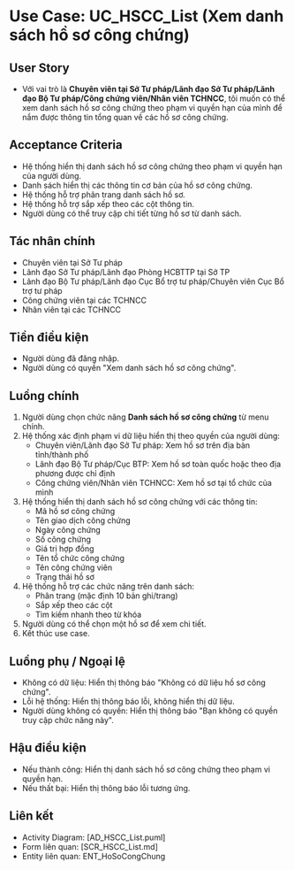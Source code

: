 # Use Case: UC_HSCC_List (Xem danh sách hồ sơ công chứng)

## User Story
- Với vai trò là **Chuyên viên tại Sở Tư pháp/Lãnh đạo Sở Tư pháp/Lãnh đạo Bộ Tư pháp/Công chứng viên/Nhân viên TCHNCC**, tôi muốn có thể xem danh sách hồ sơ công chứng theo phạm vi quyền hạn của mình để nắm được thông tin tổng quan về các hồ sơ công chứng.

## Acceptance Criteria
- Hệ thống hiển thị danh sách hồ sơ công chứng theo phạm vi quyền hạn của người dùng.
- Danh sách hiển thị các thông tin cơ bản của hồ sơ công chứng.
- Hệ thống hỗ trợ phân trang danh sách hồ sơ.
- Hệ thống hỗ trợ sắp xếp theo các cột thông tin.
- Người dùng có thể truy cập chi tiết từng hồ sơ từ danh sách.

## Tác nhân chính
- Chuyên viên tại Sở Tư pháp
- Lãnh đạo Sở Tư pháp/Lãnh đạo Phòng HCBTTP tại Sở TP
- Lãnh đạo Bộ Tư pháp/Lãnh đạo Cục Bổ trợ tư pháp/Chuyên viên Cục Bổ trợ tư pháp
- Công chứng viên tại các TCHNCC
- Nhân viên tại các TCHNCC

## Tiền điều kiện
- Người dùng đã đăng nhập.
- Người dùng có quyền "Xem danh sách hồ sơ công chứng".

## Luồng chính
1. Người dùng chọn chức năng **Danh sách hồ sơ công chứng** từ menu chính.
2. Hệ thống xác định phạm vi dữ liệu hiển thị theo quyền của người dùng:
   - Chuyên viên/Lãnh đạo Sở Tư pháp: Xem hồ sơ trên địa bàn tỉnh/thành phố
   - Lãnh đạo Bộ Tư pháp/Cục BTP: Xem hồ sơ toàn quốc hoặc theo địa phương được chỉ định
   - Công chứng viên/Nhân viên TCHNCC: Xem hồ sơ tại tổ chức của mình
3. Hệ thống hiển thị danh sách hồ sơ công chứng với các thông tin:
   - Mã hồ sơ công chứng
   - Tên giao dịch công chứng
   - Ngày công chứng
   - Số công chứng
   - Giá trị hợp đồng
   - Tên tổ chức công chứng
   - Tên công chứng viên
   - Trạng thái hồ sơ
4. Hệ thống hỗ trợ các chức năng trên danh sách:
   - Phân trang (mặc định 10 bản ghi/trang)
   - Sắp xếp theo các cột
   - Tìm kiếm nhanh theo từ khóa
5. Người dùng có thể chọn một hồ sơ để xem chi tiết.
6. Kết thúc use case.

## Luồng phụ / Ngoại lệ
- Không có dữ liệu: Hiển thị thông báo "Không có dữ liệu hồ sơ công chứng".
- Lỗi hệ thống: Hiển thị thông báo lỗi, không hiển thị dữ liệu.
- Người dùng không có quyền: Hiển thị thông báo "Bạn không có quyền truy cập chức năng này".

## Hậu điều kiện
- Nếu thành công: Hiển thị danh sách hồ sơ công chứng theo phạm vi quyền hạn.
- Nếu thất bại: Hiển thị thông báo lỗi tương ứng.

## Liên kết
- Activity Diagram: [AD_HSCC_List.puml]
- Form liên quan: [SCR_HSCC_List.md]
- Entity liên quan: ENT_HoSoCongChung